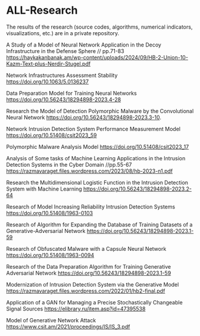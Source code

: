 # ALL-Research
The results of the research (source codes, algorithms, numerical indicators, visualizations, etc.) are in a private repository.

 A Study of a Model of Neural Network Application in the Decoy Infrastructure in the Defense Sphere // pp.71-83
       https://haykakanbanak.am/wp-content/uploads/2024/09/HB-2-Union-10-Kazm-Text-plus-Nerdir-Stugel.pdf
  
 Network Infrastructures Assessment Stability
   https://doi.org/10.1063/5.0136237
 
 Data Preparation Model for Training Neural Networks
https://doi.org/10.56243/18294898-2023.4-28
 
 Research the Model of Detection Polymorphic Malware by the Convolutional Neural Network
https://doi.org/10.56243/18294898-2023.3-10.
 
  Network Intrusion Detection System Performance Measurement Model
https://doi.org/10.51408/csit2023_59
 
 Polymorphic Malware Analysis Model
 https://doi.org/10.51408/csit2023_17 

 Analysis of Some tasks of Machine Learning Applications in the Intrusion Detection Systems in the Cyber Domain //pp.55-67
https://razmavaraget.files.wordpress.com/2023/08/hb-2023-n1.pdf 

 Research the Multidimensional Logistic Function in the Intrusion Detection System with Machine Learning
 https://doi.org/10.56243/18294898-2023.2-64 

 Research of Model Increasing Reliability Intrusion Detection Systems
  https://doi.org/10.51408/1963-0103

 Research of Algorithm for Expanding the Database of Training Datasets of a Generative-Adversarial Network
https://doi.org/10.56243/18294898-2023.1-59

  Research of Obfuscated Malware with a Capsule Neural Network
 https://doi.org/10.51408/1963-0094

  Research of the Data Preparation Algorithm for Training Generative Adversarial Network
https://doi.org/10.56243/18294898-2023.1-59  

 Modernization of Intrusion Detection System via the Generative Model
https://razmavaraget.files.wordpress.com/2022/01/hb2-final.pdf  


  Application of a GAN for Managing a Precise Stochastically Changeable Signal Sources
  https://elibrary.ru/item.asp?id=47395538  

 Model of Generative Network Attack
 https://www.csit.am/2021/proceedings/IS/IS_3.pdf     
 
